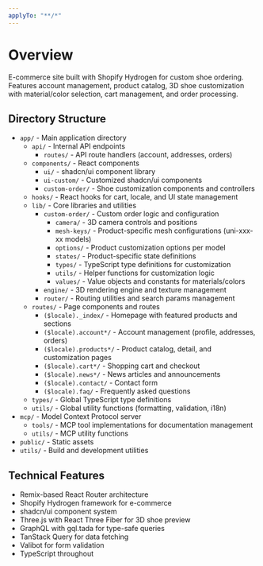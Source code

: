```yaml
---
applyTo: "**/*"
---
```


# Overview

E-commerce site built with Shopify Hydrogen for custom shoe ordering. Features account management, product catalog, 3D shoe customization with material/color selection, cart management, and order processing.

## Directory Structure

- `app/` - Main application directory
  - `api/` - Internal API endpoints  
    - `routes/` - API route handlers (account, addresses, orders)
  - `components/` - React components
    - `ui/` - shadcn/ui component library
    - `ui-custom/` - Customized shadcn/ui components
    - `custom-order/` - Shoe customization components and controllers
  - `hooks/` - React hooks for cart, locale, and UI state management
  - `lib/` - Core libraries and utilities
    - `custom-order/` - Custom order logic and configuration
      - `camera/` - 3D camera controls and positions
      - `mesh-keys/` - Product-specific mesh configurations (uni-xxx-xx models)
      - `options/` - Product customization options per model
      - `states/` - Product-specific state definitions
      - `types/` - TypeScript type definitions for customization
      - `utils/` - Helper functions for customization logic
      - `values/` - Value objects and constants for materials/colors
    - `engine/` - 3D rendering engine and texture management
    - `router/` - Routing utilities and search params management
  - `routes/` - Page components and routes
    - `($locale)._index/` - Homepage with featured products and sections
    - `($locale).account*/` - Account management (profile, addresses, orders)
    - `($locale).products*/` - Product catalog, detail, and customization pages
    - `($locale).cart*/` - Shopping cart and checkout
    - `($locale).news*/` - News articles and announcements
    - `($locale).contact/` - Contact form
    - `($locale).faq/` - Frequently asked questions
  - `types/` - Global TypeScript type definitions
  - `utils/` - Global utility functions (formatting, validation, i18n)
- `mcp/` - Model Context Protocol server
  - `tools/` - MCP tool implementations for documentation management
  - `utils/` - MCP utility functions
- `public/` - Static assets
- `utils/` - Build and development utilities

## Technical Features

- Remix-based React Router architecture
- Shopify Hydrogen framework for e-commerce
- shadcn/ui component system
- Three.js with React Three Fiber for 3D shoe preview
- GraphQL with gql.tada for type-safe queries
- TanStack Query for data fetching
- Valibot for form validation
- TypeScript throughout

